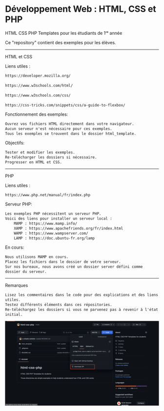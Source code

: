 # Développement Web : HTML, CSS et PHP

HTML CSS PHP Templates pour les étudiants de 1ʳᵉ année

Ce "repository" contient des exemples pour les élèves.

---
HTML et CSS

Liens utiles :

    https://developer.mozilla.org/

    https://www.w3schools.com/html/

    https://www.w3schools.com/css/

    https://css-tricks.com/snippets/css/a-guide-to-flexbox/

Fonctionnement des exemples:

    Ouvrez vos fichiers HTML directement dans votre navigateur.
    Aucun serveur n'est nécessaire pour ces exemples.
    Tous les exemples se trouvent dans le dossier html_template.

Objectifs:

    Tester et modifier les exemples.
    Re-télécharger les dossiers si nécessaire.
    Progresser en HTML et CSS.

---
PHP

Liens utiles :

    https://www.php.net/manual/fr/index.php

Serveur PHP:

    Les exemples PHP nécessitent un serveur PHP.
    Voici des liens pour installer un serveur local :
        MAMP : https://www.mamp.info/
        XAMP : https://www.apachefriends.org/fr/index.html
        WAMP : https://www.wampserver.com/
        LAMP : https://doc.ubuntu-fr.org/lamp

En cours:

    Nous utilisons MAMP en cours.
    Placez les fichiers dans le dossier de votre serveur.
    Sur nos bureaux, nous avons créé un dossier server défini comme dossier du serveur.

---
Remarques

    Lisez les commentaires dans le code pour des explications et des liens utiles.
    Testez différents éléments dans ces répositories.
    Re-téléchargez les dossiers si vous ne parvenez pas à revenir à l'état initial.

![download.png](screens%2Fdownload.png)
